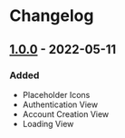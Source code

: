 # Changelog

<!-- ## Types of changes
- `Added` for new features.
- `Changed` for changes in existing functionality.
- `Deprecated` for soon-to-be removed features.
- `Removed` for now removed features.
- `Fixed` for any bug fixes.
- `Security` in case of vulnerabilities. -->


## [1.0.0] - 2022-05-11

### Added

- Placeholder Icons
- Authentication View
- Account Creation View
- Loading View

[1.0.0]: https://github.com/scriptjumper/Java-Chess-Engine/releases/tag/v-1.0.0

